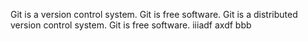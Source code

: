 Git is a version control system.
Git is free software.
Git is a distributed version control system.
Git is free software.
iiiadf
axdf
bbb
